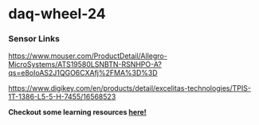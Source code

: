 # daq-wheel-24

### Sensor Links
https://www.mouser.com/ProductDetail/Allegro-MicroSystems/ATS19580LSNBTN-RSNHPO-A?qs=e8oIoAS2J1QGO6CXAfj%2FMA%3D%3D

https://www.digikey.com/en/products/detail/excelitas-technologies/TPIS-1T-1386-L5-5-H-7455/16568523

**Checkout some learning resources [here!](./RESOURCES.md)**
